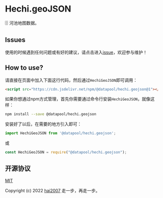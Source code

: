 # Hechi.geoJSON
🗄️ 河池地图数据。

## Issues
使用的时候遇到任何问题或有好的建议，请点击进入[issue](https://github.com/hai2007/datapool/issues)，欢迎参与维护！

## How to use?

请直接在页面中加入下面这行代码，然后通过```HechiGeoJSON```即可调用：

```html
<script src="https://cdn.jsdelivr.net/npm/@datapool/hechi.geojson@1"></script>
```

如果你想通过npm方式管理，首先你需要通过命令行安装``````HechiGeoJSON``````，就像这样：

```bash
npm install --save @datapool/hechi.geojson
```

安装好了以后，在需要的地方引入即可：

```js
import HechiGeoJSON from '@datapool/hechi.geojson';
```

或

```js
const HechiGeoJSON = require("@datapool/hechi.geojson");
```

开源协议
---------------------------------------
[MIT](https://github.com/hai2007/datapool/blob/master/LICENSE)

Copyright (c) 2022 [hai2007](https://hai2007.gitee.io/sweethome/) 走一步，再走一步。
